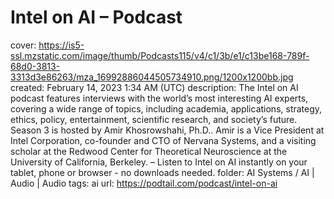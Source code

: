 # Intel on AI – Podcast

cover: https://is5-ssl.mzstatic.com/image/thumb/Podcasts115/v4/c1/3b/e1/c13be168-789f-68d0-3813-3313d3e86263/mza_16992886044505734910.png/1200x1200bb.jpg
created: February 14, 2023 1:34 AM (UTC)
description: The Intel on AI podcast features interviews with the world’s most interesting AI experts, covering a wide range of topics, including academia, applications, strategy, ethics, policy, entertainment, scientific research, and society’s future. Season 3 is hosted by Amir Khosrowshahi, Ph.D.. Amir is a Vice President at Intel Corporation, co-founder and CTO of Nervana Systems, and a visiting scholar at the Redwood Center for Theoretical Neuroscience at the University of California, Berkeley. – Listen to Intel on AI instantly on your tablet, phone or browser - no downloads needed.
folder: AI Systems / AI | Audio | Audio
tags: ai
url: https://podtail.com/podcast/intel-on-ai